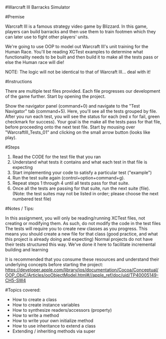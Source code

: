 #Warcraft III Barracks Simulator

#Premise

Warcraft III is a famous strategy video game by Blizzard. In this game, players can build barracks and then use them to train footmen which they can later use to fight other players' units.

We're going to use OOP to model out Warcraft III's unit training for the Human Race. You'll be reading XCTest examples to determine what functionality needs to be built and then build it to make all the tests pass or else the Human race will die!

NOTE: The logic will not be identical to that of Warcraft III... deal with it!

#Instructions

There are multiple test files provided. Each file progresses our development of the game further. Start by opening the project.

Show the navigator panel (command+0) and navigate to the "Test Navigator" tab (command+5). Here, you'll see all the tests grouped by file. After you run each test, you will see the status for each (red x for fail, green checkmark for success). Your goal is the make all the tests pass for that file, before proceeding onto the next test file. Start by mousing over "WarcraftIII_Tests_01" and clicking on the small arrow button (looks like play).

#Steps

1. Read the CODE for the test file that you ran
2. Understand what tests it contains and what each test in that file is expecting
3. Start implementing your code to satisfy a particular test ("example")
4. Run the test suite again (control+option+command+g).
5. Repeat steps 1 through 4 until all tests pass for that suite.
6. Once all the tests are passing for that suite, run the next suite (file). (Note: the test suites may not be listed in order; please choose the next numbered test file)

#Notes / Tips:

In this assignment, you will only be reading/running XCTest files, not creating or modifying them.
As such, do not modify the code in the test files
The tests will require you to create new classes as you progress. This means you should create a new file for that class (good practice, and what this project is already doing and expecting)
Normal projects do not have their tests structured this way. We've done it here to facilitate incremental building and learning

It is recommended that you consume these resources and understand their underlying concepts before starting the project:
https://developer.apple.com/library/ios/documentation/Cocoa/Conceptual/OOP_ObjC/Articles/ooObjectModel.html#//apple_ref/doc/uid/TP40005149-CH5-SW4

#Topics covered:

- How to create a class
- How to create instance variables
- How to synthesize readers/accessors (property)
- How to write a method
- How to write your own initialize method
- How to use inheritance to extend a class
- Extending / inheriting methods via super
